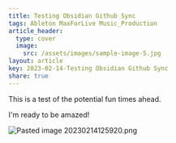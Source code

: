 ```yaml
---
title: Testing Obsidian Github Sync
tags: Ableton MaxForLive Music_Production
article_header:
  type: cover
  image:
    src: /assets/images/sample-image-5.jpg
layout: article
key: 2023-02-14-Testing Obsidian Github Sync
share: true
---
```

This is a test of the potential fun times ahead. 

I'm ready to be amazed!

![Pasted image 20230214125920.png](Pasted%20image%2020230214125920.png)